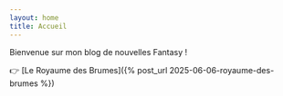 ```yaml
---
layout: home
title: Accueil
---
```


Bienvenue sur mon blog de nouvelles Fantasy !

👉 [Le Royaume des Brumes]({% post_url 2025-06-06-royaume-des-brumes %})
